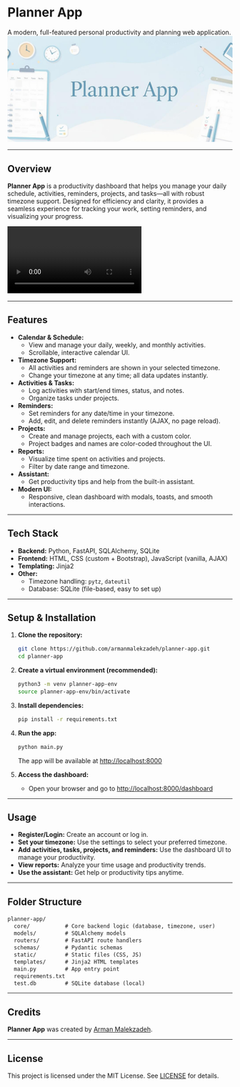 # Planner App

A modern, full-featured personal productivity and planning web application.
![](./planner.png)

---

## Overview

**Planner App** is a productivity dashboard that helps you manage your daily schedule, activities, reminders, projects, and tasks—all with robust timezone support. Designed for efficiency and clarity, it provides a seamless experience for tracking your work, setting reminders, and visualizing your progress.

<video src="demo.mp4" controls></video>

---

## Features

- **Calendar & Schedule:**
  - View and manage your daily, weekly, and monthly activities.
  - Scrollable, interactive calendar UI.
- **Timezone Support:**
  - All activities and reminders are shown in your selected timezone.
  - Change your timezone at any time; all data updates instantly.
- **Activities & Tasks:**
  - Log activities with start/end times, status, and notes.
  - Organize tasks under projects.
- **Reminders:**
  - Set reminders for any date/time in your timezone.
  - Add, edit, and delete reminders instantly (AJAX, no page reload).
- **Projects:**
  - Create and manage projects, each with a custom color.
  - Project badges and names are color-coded throughout the UI.
- **Reports:**
  - Visualize time spent on activities and projects.
  - Filter by date range and timezone.
- **Assistant:**
  - Get productivity tips and help from the built-in assistant.
- **Modern UI:**
  - Responsive, clean dashboard with modals, toasts, and smooth interactions.

---

## Tech Stack

- **Backend:** Python, FastAPI, SQLAlchemy, SQLite
- **Frontend:** HTML, CSS (custom + Bootstrap), JavaScript (vanilla, AJAX)
- **Templating:** Jinja2
- **Other:**
  - Timezone handling: `pytz`, `dateutil`
  - Database: SQLite (file-based, easy to set up)

---

## Setup & Installation

1. **Clone the repository:**
   ```bash
   git clone https://github.com/armanmalekzadeh/planner-app.git
   cd planner-app
   ```

2. **Create a virtual environment (recommended):**
   ```bash
   python3 -m venv planner-app-env
   source planner-app-env/bin/activate
   ```

3. **Install dependencies:**
   ```bash
   pip install -r requirements.txt
   ```

4. **Run the app:**
   ```bash
   python main.py
   ```
   The app will be available at [http://localhost:8000](http://localhost:8000)

5. **Access the dashboard:**
   - Open your browser and go to [http://localhost:8000/dashboard](http://localhost:8000/dashboard)

---

## Usage

- **Register/Login:** Create an account or log in.
- **Set your timezone:** Use the settings to select your preferred timezone.
- **Add activities, tasks, projects, and reminders:** Use the dashboard UI to manage your productivity.
- **View reports:** Analyze your time usage and productivity trends.
- **Use the assistant:** Get help or productivity tips anytime.

---

## Folder Structure

```
planner-app/
  core/           # Core backend logic (database, timezone, user)
  models/         # SQLAlchemy models
  routers/        # FastAPI route handlers
  schemas/        # Pydantic schemas
  static/         # Static files (CSS, JS)
  templates/      # Jinja2 HTML templates
  main.py         # App entry point
  requirements.txt
  test.db         # SQLite database (local)
```

---

## Credits

**Planner App** was created by [Arman Malekzadeh](https://github.com/armanmalekzadeh).

---

## License

This project is licensed under the MIT License. See [LICENSE](LICENSE) for details. 
